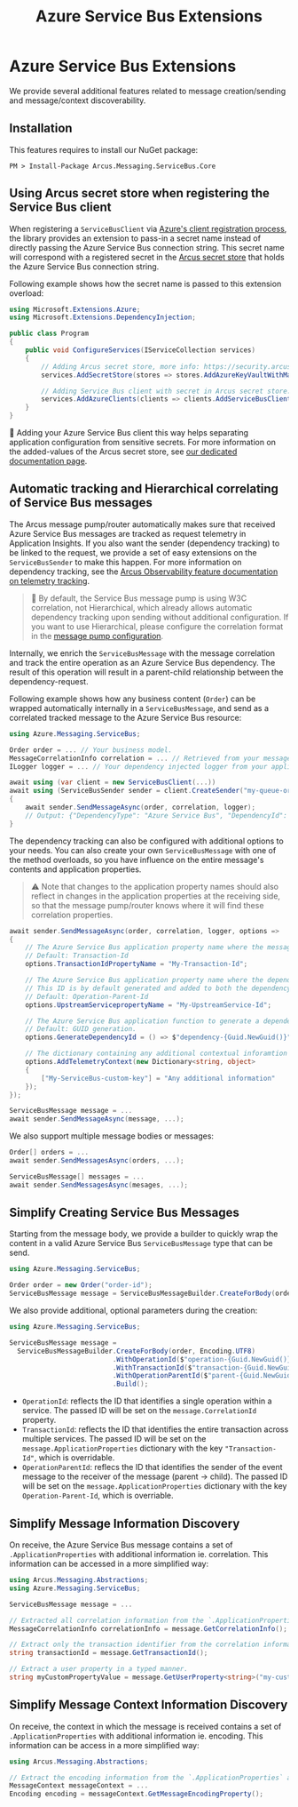 ﻿---
title: "Azure Service Bus Extensions"
layout: default
---

# Azure Service Bus Extensions

We provide several additional features related to message creation/sending and message/context discoverability.

## Installation

This features requires to install our NuGet package:

```shell
PM > Install-Package Arcus.Messaging.ServiceBus.Core
```

## Using Arcus secret store when registering the Service Bus client

When registering a `ServiceBusClient` via [Azure's client registration process](https://learn.microsoft.com/en-us/dotnet/api/overview/azure/messaging.servicebus-readme), the library provides an extension to pass-in a secret name instead of directly passing the Azure Service Bus connection string.
This secret name will correspond with a registered secret in the [Arcus secret store](https://security.arcus-azure.net/features/secret-store) that holds the Azure Service Bus connection string.

Following example shows how the secret name is passed to this extension overload:

```csharp
using Microsoft.Extensions.Azure;
using Microsoft.Extensions.DependencyInjection;

public class Program
{
    public void ConfigureServices(IServiceCollection services)
    {
        // Adding Arcus secret store, more info: https://security.arcus-azure.net/features/secret-store
        services.AddSecretStore(stores => stores.AddAzureKeyVaultWithManagedIdentity("https://my.vault.azure.net");

        // Adding Service Bus client with secret in Arcus secret store.
        services.AddAzureClients(clients => clients.AddServiceBusClient(connectionStringSecretName: "<your-secret-name>"));
    }
}
```

🥇 Adding your Azure Service Bus client this way helps separating application configuration from sensitive secrets. For more information on the added-values of the Arcus secret store, see [our dedicated documentation page](https://security.arcus-azure.net/features/secret-store).

## Automatic tracking and Hierarchical correlating of Service Bus messages

The Arcus message pump/router automatically makes sure that received Azure Service Bus messages are tracked as request telemetry in Application Insights. 
If you also want the sender (dependency tracking) to be linked to the request, we provide a set of easy extensions on the `ServiceBusSender` to make this happen.
For more information on dependency tracking, see the [Arcus Observability feature documentation on telemetry tracking](https://observability.arcus-azure.net/features/writing-different-telemetry-types/).

> 🚩 By default, the Service Bus message pump is using W3C correlation, not Hierarchical, which already allows automatic dependency tracking upon sending without additional configuration. If you want to use Hierarchical, please configure the correlation format in the [message pump configuration](./02-message-handling/01-service-bus.md).

Internally, we enrich the `ServiceBusMessage` with the message correlation and track the entire operation as an Azure Service Bus dependency.
The result of this operation will result in a parent-child relationship between the dependency-request.

Following example shows how any business content (`Order`) can be wrapped automatically internally in a `ServiceBusMessage`, and send as a correlated tracked message to the Azure Service Bus resource:

```csharp
using Azure.Messaging.ServiceBus;

Order order = ... // Your business model.
MessageCorrelationInfo correlation = ... // Retrieved from your message handler implementation.
ILogger logger = ... // Your dependency injected logger from your application.

await using (var client = new ServiceBusClient(...))
await using (ServiceBusSender sender = client.CreateSender("my-queue-or-topic"))
{
    await sender.SendMessageAsync(order, correlation, logger);
    // Output: {"DependencyType": "Azure Service Bus", "DependencyId": "c55c7885-30c5-4785-ad15-a96e03903bfa", "TargetName": "ordersqueue", "Duration": "00:00:00.2521801", "StartTime": "03/23/2020 09:56:31 +00:00", "IsSuccessful": true, "Context": {"EntityType": "Queue"}}
}
```

The dependency tracking can also be configured with additional options to your needs. 
You can also create your own `ServiceBusMessage` with one of the method overloads, so you have influence on the entire message's contents and application properties.

> ⚠ Note that changes to the application property names should also reflect in changes in the application properties at the receiving side, so that the message pump/router knows where it will find these correlation properties.

```csharp
await sender.SendMessageAsync(order, correlation, logger, options =>
{
    // The Azure Service Bus application property name where the message correlation transaction ID will be set.
    // Default: Transaction-Id
    options.TransactionIdPropertyName = "My-Transaction-Id";

    // The Azure Service Bus application property name where the dependency ID property will be set.
    // This ID is by default generated and added to both the dependency tracking as the message.
    // Default: Operation-Parent-Id
    options.UpstreamServicepropertyName = "My-UpstreamService-Id";

    // The Azure Service Bus application function to generate a dependency ID which will be added to both the message as the dependency tracking.
    // Default: GUID generation.
    options.GenerateDependencyId = () => $"dependency-{Guid.NewGuid()}";

    // The dictionary containing any additional contextual inforamtion that will be used when tracking the Azure Service Bus dependency (Default: empty dictionary).
    options.AddTelemetryContext(new Dictionary<string, object>
    {
        ["My-ServiceBus-custom-key"] = "Any additional information"
    });
});

ServiceBusMessage message = ...
await sender.SendMessageAsync(message, ...);
```

We also support multiple message bodies or messages:

```csharp
Order[] orders = ...
await sender.SendMessagesAsync(orders, ...);

ServiceBusMessage[] messages = ...
await sender.SendMessagesAsync(mesages, ...);
```

## Simplify Creating Service Bus Messages

Starting from the message body, we provide a builder to quickly wrap the content in a valid Azure Service Bus `ServiceBusMessage` type that can be send.

```csharp
using Azure.Messaging.ServiceBus;

Order order = new Order("order-id");
ServiceBusMessage message = ServiceBusMessageBuilder.CreateForBody(order).Build(); 
```

We also provide additional, optional parameters during the creation:

```csharp
using Azure.Messaging.ServiceBus;

ServiceBusMessage message =
  ServiceBusMessageBuilder.CreateForBody(order, Encoding.UTF8)
                          .WithOperationId($"operation-{Guid.NewGuid()}")
                          .WithTransactionId($"transaction-{Guid.NewGuid()}")
                          .WithOperationParentId($"parent-{Guid.NewGuid()}")
                          .Build();
```


* `OperationId`: reflects the ID that identifies a single operation within a service. The passed ID will be set on the `message.CorrelationId` property.
* `TransactionId`: reflects the ID that identifies the entire transaction across multiple services. The passed ID will be set on the `message.ApplicationProperties` dictionary with the key `"Transaction-Id"`, which is overridable.
* `OperationParentId`: reflecs the ID that identifies the sender of the event message to the receiver of the message (parent -> child). The passed ID will be set on the `message.ApplicationProperties` dictionary with the key `Operation-Parent-Id`, which is overriable.

## Simplify Message Information Discovery

On receive, the Azure Service Bus message contains a set of `.ApplicationProperties` with additional information ie. correlation.
This information can be accessed in a more simplified way:

```csharp
using Arcus.Messaging.Abstractions;
using Azure.Messaging.ServiceBus;

ServiceBusMessage message = ...

// Extracted all correlation information from the `.ApplicationProperties` and wrapped inside a valid correlation type.
MessageCorrelationInfo correlationInfo = message.GetCorrelationInfo();

// Extract only the transaction identifier from the correlation information.
string transactionId = message.GetTransactionId();

// Extract a user property in a typed manner.
string myCustomPropertyValue = message.GetUserProperty<string>("my-custom-property-key");
```

## Simplify Message Context Information Discovery

On receive, the context in which the message is received contains a set of `.ApplicationProperties` with additional information ie. encoding.
This information can be access in a more simplified way:

```csharp
using Arcus.Messaging.Abstractions;

// Extract the encoding information from the `.ApplicationProperties` and wrapped inside a valid `Encoding` type.
MessageContext messageContext = ...
Encoding encoding = messageContext.GetMessageEncodingProperty();
```
